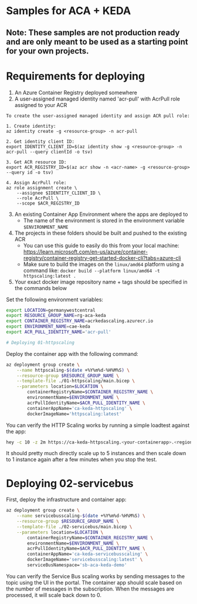 # Samples for ACA + KEDA

## Note: These samples are not production ready and are only meant to be used as a starting point for your own projects.

# Requirements for deploying

1. An Azure Container Registry deployed somewhere
2. A user-assigned managed identity named 'acr-pull' with AcrPull role assigned to your ACR
```
To create the user-assigned managed identity and assign ACR pull role:

1. Create identity:
az identity create -g <resource-group> -n acr-pull

2. Get identity client ID:
export IDENTITY_CLIENT_ID=$(az identity show -g <resource-group> -n acr-pull --query clientId -o tsv)

3. Get ACR resource ID: 
export ACR_REGISTRY_ID=$(az acr show -n <acr-name> -g <resource-group> --query id -o tsv)

4. Assign AcrPull role:
az role assignment create \
    --assignee $IDENTITY_CLIENT_ID \
    --role AcrPull \
    --scope $ACR_REGISTRY_ID
```
3. An existing Container App Environment where the apps are deployed to
    - The name of the environment is stored in the environment variable `$ENVIRONMENT_NAME`
4. The projects in these folders should be built and pushed to the existing ACR
    - You can use this guide to easily do this from your local machine: https://learn.microsoft.com/en-us/azure/container-registry/container-registry-get-started-docker-cli?tabs=azure-cli
    - Make sure to build the images on the `linux/amd64` platform using a command like: `docker build --platform linux/amd64 -t httpscaling:latest .`
5. Your exact docker image repository name + tags should be specified in the commands below

Set the following environment variables:

```bash
export LOCATION=germanywestcentral
export RESOURCE_GROUP_NAME=rg-aca-keda
export CONTAINER_REGISTRY_NAME=acrkedascaling.azurecr.io
export ENVIRONMENT_NAME=cae-keda
export ACR_PULL_IDENTITY_NAME='acr-pull'

# Deploying 01-httpscaling
```
Deploy the container app with the following command:

```bash
az deployment group create \
    --name httpscaling-$(date +%Y%m%d-%H%M%S) \
    --resource-group $RESOURCE_GROUP_NAME \
    --template-file ./01-httpscaling/main.bicep \
    --parameters location=$LOCATION \
        containerRegistryName=$CONTAINER_REGISTRY_NAME \
        environmentName=$ENVIRONMENT_NAME \
        acrPullIdentityName=$ACR_PULL_IDENTITY_NAME \
        containerAppName='ca-keda-httpscaling' \
        dockerImageName='httpscaling:latest'
```

You can verify the HTTP Scaling works by running a simple loadtest against the app:

```bash
hey -c 10 -z 2m https://ca-keda-httpscaling.<your-containerapp>.<region>.azurecontainerapps.io/weatherforecast
```

It should pretty much directly scale up to 5 instances and then scale down to 1 instance again after a few minutes when you stop the test.

# Deploying 02-servicebus

First, deploy the infrastructure and container app:

```bash
az deployment group create \
    --name servicebusscaling-$(date +%Y%m%d-%H%M%S) \
    --resource-group $RESOURCE_GROUP_NAME \
    --template-file ./02-servicebus/main.bicep \
    --parameters location=$LOCATION \
        containerRegistryName=$CONTAINER_REGISTRY_NAME \
        environmentName=$ENVIRONMENT_NAME \
        acrPullIdentityName=$ACR_PULL_IDENTITY_NAME \
        containerAppName='ca-keda-servicebusscaling' \
        dockerImageName='servicebusscaling:latest' \
        serviceBusNamespace='sb-aca-keda-demo'
```

You can verify the Service Bus scaling works by sending messages to the topic using the UI in the portal. The container app should scale based on the number of messages in the subscription. When the messages are processed, it will scale back down to 0.